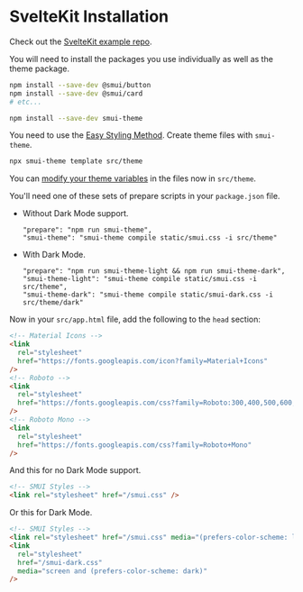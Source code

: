 # SvelteKit Installation

Check out the [SvelteKit example repo](https://github.com/hperrin/smui-example-sveltekit).

You will need to install the packages you use individually as well as the theme package.

```sh
npm install --save-dev @smui/button
npm install --save-dev @smui/card
# etc...

npm install --save-dev smui-theme
```

You need to use the [Easy Styling Method](/SASS.md#easy-styling-method). Create theme files with `smui-theme`.

```sh
npx smui-theme template src/theme
```

You can [modify your theme variables](/THEMING.md) in the files now in `src/theme`.

You'll need one of these sets of prepare scripts in your `package.json` file.

- Without Dark Mode support.

  ```
  "prepare": "npm run smui-theme",
  "smui-theme": "smui-theme compile static/smui.css -i src/theme"
  ```

- With Dark Mode.

  ```
  "prepare": "npm run smui-theme-light && npm run smui-theme-dark",
  "smui-theme-light": "smui-theme compile static/smui.css -i src/theme",
  "smui-theme-dark": "smui-theme compile static/smui-dark.css -i src/theme/dark"
  ```

Now in your `src/app.html` file, add the following to the `head` section:

```html
<!-- Material Icons -->
<link
  rel="stylesheet"
  href="https://fonts.googleapis.com/icon?family=Material+Icons"
/>
<!-- Roboto -->
<link
  rel="stylesheet"
  href="https://fonts.googleapis.com/css?family=Roboto:300,400,500,600,700"
/>
<!-- Roboto Mono -->
<link
  rel="stylesheet"
  href="https://fonts.googleapis.com/css?family=Roboto+Mono"
/>
```

And this for no Dark Mode support.

```html
<!-- SMUI Styles -->
<link rel="stylesheet" href="/smui.css" />
```

Or this for Dark Mode.

```html
<!-- SMUI Styles -->
<link rel="stylesheet" href="/smui.css" media="(prefers-color-scheme: light)" />
<link
  rel="stylesheet"
  href="/smui-dark.css"
  media="screen and (prefers-color-scheme: dark)"
/>
```
